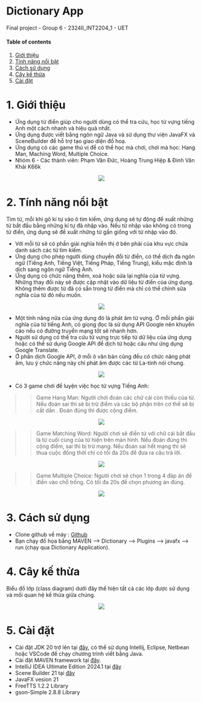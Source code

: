 # Dictionary App
Final project - Group 6 - 2324II_INT2204_1 - UET

#### Table of contents
1. [Giới thiệu](#introduction)
2. [Tính năng nổi bật](#features)
3. [Cách sử dụng](#user-guide)
4. [Cây kế thừa](#inheritance-tree)
5. [Cài đặt](#installation)

# 1.    Giới thiệu <a name="introduction"></a>
* Ứng dụng từ điển giúp cho người dùng có thể tra cứu, học từ vựng tiếng Anh một cách nhanh và hiệu quả nhất.
* Ứng dụng được viết bằng ngôn ngữ Java và sử dụng thư viện JavaFX và SceneBuilder để hỗ trợ tạo giao diện đồ hoạ.
* Ứng dụng có các game thú vị để có thể học mà chơi, chơi mà học: Hang Man, Maching Word, Multiple Choice.
* Nhóm 6 - Các thành viên: Phạm Văn Đức, Hoàng Trung Hiệp & Đinh Văn Khải K66k

<p align="center">
<img src="src\main\resources\img\README-image\dictionary-search.png">
</p>

# 2.    Tính năng nổi bật <a name="features"></a>
Tìm từ, mỗi khi gõ kí tự vào ô tìm kiếm, ứng dụng sẽ tự động đề xuất những từ bắt đầu bằng những kí tự đã nhập vào. Nếu từ nhập vào không có trong từ điển, ứng dụng sẽ đề xuất những từ gần giống với từ nhập vào đó.
* Với mỗi từ sẽ có phần giải nghĩa hiển thị ở bên phải của khu vực chứa danh sách các từ tìm kiếm.
* Ứng dụng cho phép người dùng chuyển đổi từ điển, có thể dịch đa ngôn ngữ (Tiếng Anh, Tiếng Việt, Tiếng Pháp, Tiếng Trung), kiểu mặc định là dịch sang ngôn ngữ Tiếng Anh.
* Ứng dụng có chức năng thêm, xoá hoặc sửa lại nghĩa của từ vựng. Những thay đổi này sẽ được cập nhật vào dữ liệu từ điển của ứng dụng. Không thêm được từ đã có sẵn trong từ điển mà chỉ có thể chỉnh sửa nghĩa của từ đó nếu muốn.
<p align="center">
<img src="src\main\resources\img\README-image\addword.png">
</p>

* Một tính năng nữa của ứng dụng đó là phát âm từ vựng. Ở mỗi phần giải nghĩa của từ tiếng Anh, có giọng đọc là sử dụng API Google nên khuyến cáo nếu có đường truyển mạng tốt sẽ nhanh hơn.
* Người sử dụng có thể tra cứu từ vựng trực tiếp từ dữ liệu của ứng dụng hoặc có thể sử dụng Google API để dịch từ hoặc câu như ứng dụng Google Translate.
* Ở phần dịch Google API, ở mỗi ô văn bản cũng đều có chức năng phát âm, lưu ý chức năng này chỉ phát âm được các từ La-tinh nói chung.

<p align="center">
<img src="src\main\resources\img\README-image\translate.png">
</p>

* Có 3 game chơi để luyện việc học từ vựng Tiếng Anh:

>> Game Hang Man: Người chơi đoán các chữ cái còn thiếu của từ. Nếu đoán sai thì sẽ bị trừ điểm và các bộ phận trên cơ thể sẽ bị cắt dần . Đoán đúng thì được cộng điểm.
<p align="center">
<img src="src\main\resources\img\README-image\hangman.png">
</p>

>> Game Matching Word: Người chơi sẽ điền từ với chữ cái bắt đầu là từ 
> cuối cùng của từ hiện trên màn hình. Nếu đoán đúng thì cộng điểm, sai thì bị trừ mạng.
> Nếu đoán sai hết mạng thì sẽ thua cuộc đồng thời chỉ có tối đa 20s để đưa ra câu trả lời.
<p align="center">
<img src="src\main\resources\img\README-image\matchingword.png">
</p>

>> Game Multiple Choice: Người chơi sẽ chọn 1 trong 4 đáp án để điền vào chỗ trống. Có tối đa 20s để chọn phương án đúng.
<p align="center">
<img src="src\main\resources\img\README-image\multiplechoice.png">
</p>

# 3.    Cách sử dụng <a name="user-guide"></a>

* Clone github về máy : [Github](https://github.com/Dinh-Van-Khai/dictionary-oop.git)
* Bạn chạy đồ họa bằng MAVEN --> Dictionary --> Plugins --> javafx --> run (chạy qua Dictionary Application).

# 4.    Cây kế thừa <a name="inheritance-tree"></a>
Biểu đồ lớp (class diagram) dưới đây thể hiện tất cả các lớp được sử dụng và mối quan hệ kế thừa giữa chúng.
<p align="center">
<img src="src\main\resources\img\README-image\inheritancetree.png">
</p>

# 5.    Cài đặt <a name="installation"></a>

* Cài đặt JDK 20 trở lên tại [đây](https://www.oracle.com/java/technologies/javase/jdk20-archive-downloads.html), có thể sử dụng Intellij, Eclipse, Netbean hoặc VSCode để chạy chương trình viết bằng Java.
* Cài đặt MAVEN framework tại [đây](https://maven.apache.org/download.cgi?.).
* IntelliJ IDEA Ultimate Edition 2024.1 tại [đây](https://www.jetbrains.com/idea/download/?section=windows)
* Scene Builder 21 tại [đây](https://gluonhq.com/products/scene-builder/)
* JavaFX vesion 21
* FreeTTS 1.2.2 Library
* gson-Simple 2.8.8 Library